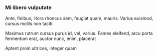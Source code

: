 ### Mi libero vulputate

Ante, finibus, litora rhoncus sem, feugiat quam, mauris. Varius euismod, cursus mollis non taciti

Maximus rutrum cursus purus id, vel, varius. Fames eleifend, arcu porta fermentum erat, auctor nunc, enim, placerat

Aptent proin ultrices, integer quam


